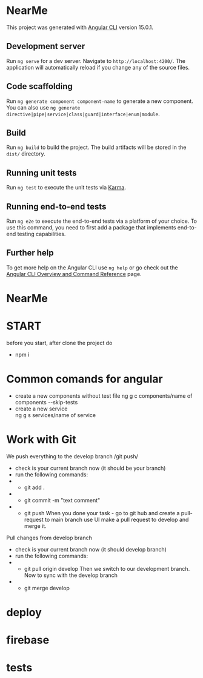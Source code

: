 # NearMe

This project was generated with [Angular CLI](https://github.com/angular/angular-cli) version 15.0.1.

## Development server

Run `ng serve` for a dev server. Navigate to `http://localhost:4200/`. The application will automatically reload if you change any of the source files.

## Code scaffolding

Run `ng generate component component-name` to generate a new component. You can also use `ng generate directive|pipe|service|class|guard|interface|enum|module`.

## Build

Run `ng build` to build the project. The build artifacts will be stored in the `dist/` directory.

## Running unit tests

Run `ng test` to execute the unit tests via [Karma](https://karma-runner.github.io).

## Running end-to-end tests

Run `ng e2e` to execute the end-to-end tests via a platform of your choice. To use this command, you need to first add a package that implements end-to-end testing capabilities.

## Further help

To get more help on the Angular CLI use `ng help` or go check out the [Angular CLI Overview and Command Reference](https://angular.io/cli) page.
# NearMe




# START

before you start, after clone the project do 
- npm i
# Common comands for angular
 - create a new components without test file
   ng g c components/name of components --skip-tests
 - create a new service  
   ng g s services/name of service 


# Work with Git

We push everything to the develop branch /git push/
- check is your current branch now (it should be your branch)
- run the following commands:
 - - git add .
 - - git commit -m "text comment"
 - - git push 
When you done your task - go to git hub and create a pull-request to main branch use UI make a pull request to develop and merge it.

Pull changes from develop branch
- check is your current branch now (it should develop branch)
- run the following commands:
 - - git pull origin develop
Then we switch to our development branch. Now to sync with the develop branch
 - - git merge develop



# deploy

# firebase

# tests
